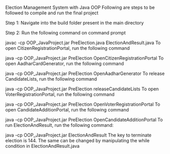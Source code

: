 Election Management System with Java OOP
Following are steps to be followed to compile and run the final project

Step 1: Navigate into the build folder present in the main directory

Step 2: Run the following command on command prompt

  javac -cp OOP_JavaProject.jar PreElection.java ElectionAndResult.java
To open CitizenRegistrationPortal, run the following command

  java -cp OOP_JavaProject.jar PreElection OpenCitizenRegistrationPortal
To open AadharCardGenerator, run the following command

  java -cp OOP_JavaProject.jar PreElection OpenAadharGenerator
To release CandidateLists, run the following command

  java -cp OOP_JavaProject.jar PreElection releaseCandidateLists
To open VoterRegistrationPortal, run the following command

  java -cp OOP_JavaProject.jar PreElection OpenVoterRegistrationPortal
To open CandidateAdditionPortal, run the following command

  java -cp OOP_JavaProject.jar PreElection OpenCandidateAdditionPortal
To run ElectionAndResult, run the following command:

  java -cp OOP_JavaProject.jar ElectionAndResult
The key to terminate election is 144. The same can be changed by manipulating the while condition in ElectionAndResult.java
